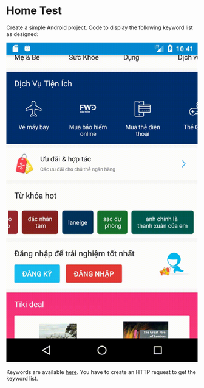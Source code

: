 # Home Test

Create a simple Android project. Code to display the following keyword list as designed:

 ![](./demo.gif)

Keywords are available [here](./keywords.json). You have to create an HTTP request to get the keyword list.

